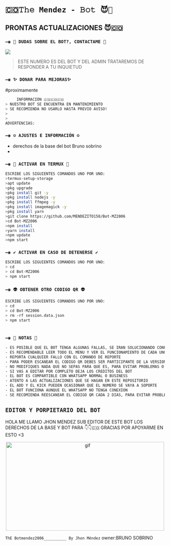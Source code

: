 # `🇨🇴𝚃𝚑𝚎 Mendez - 𝙱𝚘𝚝 😈🔮`

## PRONTAS ACTUALIZACIONES 😈🇨🇴

### `—◉ 👑 DUDAS SOBRE EL BOT?, CONTACTAME 👑`
<a href="https://wa.me/c/573007650165" target="blank"><img src="https://img.shields.io/badge/MENDEZBOT-25D366?style=for-the-badge&logo=whatsapp&logoColor=white" /></a>
> ESTE NUMERO ES DEL BOT Y DEL ADMIN TRATAREMOS DE
RESPONDER A TU INQUIETUD 

### `—◉ ✨ DONAR PARA MEJORAS✨`

#proximamente
```bash
     INFORMACIÓN 🇨🇴🇨🇴🇨🇴
> NUESTRO BOT SE ENCUENTRA EN MANTENIMIENTO 
> SE RECOMIENDA NO USARLO HASTA PREVIO AVISO!
> 
> 
ADVERTENCIAS: 
```

### `—◉ ⚙️ AJUSTES E INFORMACIÓN ⚙️`
- derechos de la base del bot Bruno sobrino
- 

### `—◉ 👾 ACTIVAR EN TERMUX 👾`
```bash
ESCRIBE LOS SIGUIENTES COMANDOS UNO POR UNO:
>termux-setup-storage
>apt update 
>pkg upgrade 
>pkg install git -y
>pkg install nodejs -y
>pkg install ffmpeg -y
>pkg install imagemagick -y
>pkg install yarn
>git clone https://github.com/MENDEZITO150/Bot-MZ2006
>cd Bot-MZ2006
>npm install
>yarn install 
>npm update
>npm start
```

### `—◉ ✔️ ACTIVAR EN CASO DE DETENERSE ✔️`
```bash
ESCRIBE LOS SIGUIENTES COMANDOS UNO POR UNO:
> cd 
> cd Bot-MZ2006
> npm start
```

### `—◉ 👽 OBTENER OTRO CODIGO QR 👽`
```bash
ESCRIBE LOS SIGUIENTES COMANDOS UNO POR UNO:
> cd 
> cd Bot-MZ2006
> rm -rf session.data.json
> npm start
```

# 

### `—◉ 📝 NOTAS 📝`
```bash
- ES POSIBLE QUE EL BOT TENGA ALGUNAS FALLAS, SE IRAN SOLUCIONANDO CONFORME SE VAYAN DETECTANDO
- ES RECOMENDABLE LEER TODO EL MENU Y VER EL FUNCIONAMIENTO DE CADA UNO DE LOS COMANDOS
- REPORTA CUALQUIER FALLO CON EL COMANDO DE REPORTE 
- PARA PODER ESCANEAR EL CODIGO QR DEBES SER PARTICIPANTE DE LA VERSION MULTI-DEVICE (BETA) DE WHATSAPP
- NO MODIFIQUES NADA QUE NO SEPAS PARA QUE ES, PARA EVITAR PROBLEMAS O ERRORES
- SI VAS A EDITAR POR COMPLETO DEJA LOS CREDITOS DEL BOT 
- EL BOT ES COMPARTIBLE CON WHATSAPP NORMAL O BUSINESS
- ATENTO A LAS ACTUALIZACIONES QUE SE HAGAN EN ESTE REPOSITORIO
- EL ADD Y EL KICK PUEDEN OCASIONAR QUE EL NUMERO SE VAYA A SOPORTE 
- EL BOT FUNCIONA AUNQUE EL WHATSAPP NO TENGA CONEXION 
- SE RECOMIENDA REESCANEAR EL CODIGO QR CADA 2 DIAS, PARA EVITAR PROBLEMAS O ERRORES
```

## `EDITOR Y PORPIETARIO DEL BOT` 
HOLA ME LLAMO JHON MENDEZ SUB EDITOR DE ESTE BOT 
LOS DERECHOS DE LA BASE Y BOT PARA 👇👇🇨🇴 GRACIAS
POR APOYARME EN ESTO <3

<p align="center"> 
<img src="https://i.pinimg.com/originals/67/40/8a/67408ab5444616b71968475001f18e88.gif" alt="gif" width="500" height="279"/> 
</p> 

`ThE Botmendez2006__________ By Jhon Méndez`
 owner:BRUNO SOBRINO
